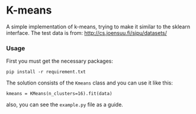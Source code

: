 # K-means  
A simple implementation of k-means, trying to make it similar to the sklearn interface.
The test data is from: http://cs.joensuu.fi/sipu/datasets/ 

### Usage
First you must get the necessary packages:

`pip install -r requirement.txt`

The solution consists of the `Kmeans` class and you can use it like this:

`kmeans = KMeans(n_clusters=16).fit(data)`

also, you can see the `example.py` file as a guide.

